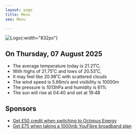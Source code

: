 ```yaml
---
layout: page
title: Menu
seo: Menu

---
```


![Logo](/images/logo.jpg){:width="832px"}

<!-- weather_marker starts -->
## On Thursday, 07 August 2025

- The average temperature today is 21.21˚C,
- With highs of 21.75˚C and lows of 20.53˚C,
- It may feel like 20.98˚C with scattered clouds
- The wind speed is 5.66m/s and visibility is 10000m
- The pressure is 1013hPa and humidity is 61%
- The sun will rise at 04:40 and set at 19:48

<!-- weather_marker ends -->

## Sponsors

- [Get £50 credit when switching to Octopus Energy](https://bit.ly/3oD1nnS)
- [Get £75 when taking a 1000mb YouFibre broadband plan](https://aklam.io/91zWhU?)
